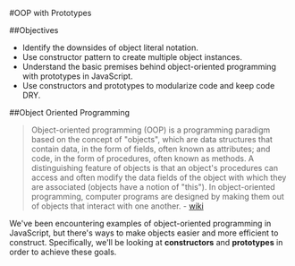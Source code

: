#OOP with Prototypes

##Objectives

* Identify the downsides of object literal notation.
* Use constructor pattern to create multiple object instances.
* Understand the basic premises behind object-oriented programming with prototypes in JavaScript.
* Use constructors and prototypes to modularize code and keep code DRY.

##Object Oriented Programming

> Object-oriented programming (OOP) is a programming paradigm based on the concept of "objects", which are data structures that contain data, in the form of fields, often known as attributes; and code, in the form of procedures, often known as methods. A distinguishing feature of objects is that an object's procedures can access and often modify the data fields of the object with which they are associated (objects have a notion of "this"). In object-oriented programming, computer programs are designed by making them out of objects that interact with one another. - [wiki](http://en.wikipedia.org/wiki/Object-oriented_programming)

We've been encountering examples of object-oriented programming in JavaScript, but there's ways to make objects easier and more efficient to construct. Specifically, we'll be looking at **constructors** and **prototypes** in order to achieve these goals.

